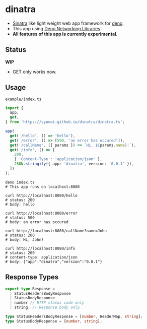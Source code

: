 # dinatra

- [Sinatra](http://sinatrarb.com/) like light weight web app framework for [deno](https://github.com/denoland/deno).
- This app using [Deno Networking Libraries](https://github.com/denoland/net).
- **All features of this app is currently experimental**.

## Status

**WIP**

- GET only works now.

## Usage

`example/index.ts`

```ts
import {
  app,
  get,
} from 'https://syumai.github.io/dinatra/dinatra.ts';

app(
  get('/hello', () => 'hello'),
  get('/error', () => [500, 'an error has occured']),
  get('/callName', ({ params }) => `Hi, ${params.name}!`),
  get('/info', () => [
    200,
    { 'Content-Type': 'application/json' },
    JSON.stringify({ app: 'dinatra', version: '0.0.1' }),
  ])
);
```

```console
deno index.ts
# This app runs on localhost:8080

curl http://localhost:8080/hello
# status: 200
# body: hello

curl http://localhost:8080/error
# status: 500
# body: an error has occured

curl http://localhost:8080/callName?name=John
# status: 200
# body: Hi, John!

curl http://localhost:8080/info
# status: 200
# content-type: application/json
# body: {"app":"dinatra","version":"0.0.1"}
```

## Response Types

```ts
export type Response =
  | StatusHeadersBodyResponse
  | StatusBodyResponse
  | number // HTTP status code only
  | string; // Response body only

type StatusHeadersBodyResponse = [number, HeaderMap, string];
type StatusBodyResponse = [number, string];
```
